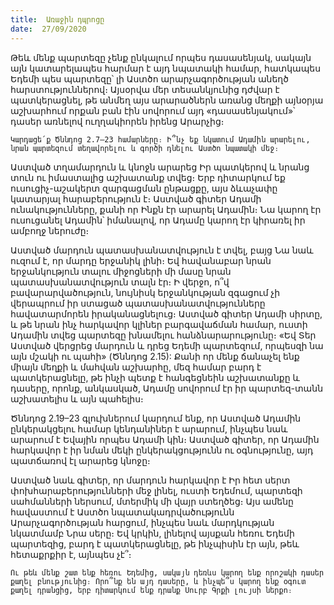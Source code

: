 ```yaml
---
title:  Առաջին դպրոցը
date:  27/09/2020
---
```


Թեև մենք պարտեզը չենք ընկալում որպես դասասենյակ, սակայն այն կատարելապես հարմար է այդ նպատակի համար, հատկապես Եդեմի պես պարտեզը՝ լի Աստծո արարչագործության անեղծ հարստություններով։ Այսօրվա մեր տեսանկյունից դժվար է պատկերացնել, թե անմեղ այս արարածներն առանց մեղքի այնօրյա աշխարհում որքան բան էին սովորում այդ «դասասենյակում»՝ դասեր առնելով ուղղակիորեն իրենց Արարչից։

`Կարդացե՛ք Ծննդոց 2.7–23 համարները։ Ի՞նչ եք նկատում Ադամին արարելու, նրան պարտեզում տեղավորելու և գործի դնելու Աստծո նպատակի մեջ։`

Աստված տղամարդուն և կնոջն արարեց Իր պատկերով և նրանց տուն ու իմաստալից աշխատանք տվեց։ Երբ դիտարկում եք ուսուցիչ-աշակերտ զարգացման ընթացքը, այս ձևաչափը կատարյալ հարաբերություն է։ Աստված գիտեր Ադամի ունակությունները, քանի որ Ինքն էր արարել Ադամին։ Նա կարող էր ուսուցանել Ադամին՝ իմանալով, որ Ադամը կարող էր կիրառել իր ամբողջ ներուժը։

Աստված մարդուն պատասխանատվություն է տվել, բայց Նա նաև ուզում է, որ մարդը երջանիկ լինի։ Եվ հավանաբար նրան երջանկություն տալու միջոցների մի մասը նրան պատասխանատվություն տալն էր։ Ի վերջո, ո՞վ բավարարվածություն, նույնիսկ երջանկության զգացում չի վերապրում իր ստացած պատասխանատվությունները հավատարմորեն իրականացնելուց։ Աստված գիտեր Ադամի սիրտը, և թե նրան ինչ հարկավոր կլիներ բարգավաճման համար, ուստի Ադամին տվեց պարտեզը խնամելու հանձնարարությունը։ «Եվ Տեր Աստված վերցրեց մարդուն և դրեց Եդեմի պարտեզում, որպեսզի նա այն մշակի ու պահի» (Ծննդոց 2.15): Քանի որ մենք ճանաչել ենք միայն մեղքի և մահվան աշխարհը, մեզ համար բարդ է պատկերացնելը, թե ինչի պետք է հանգեցնեին աշխատանքը և դասերը, որոնք, անկասկած, Ադամը սովորում էր իր պարտեզ-տանն աշխատելիս և այն պահելիս։

Ծննդոց 2.19–23 գլուխներում կարդում ենք, որ Աստված Ադամին ընկերակցելու համար կենդանիներ է արարում, ինչպես նաև արարում է Եվային որպես Ադամի կին։ Աստված գիտեր, որ Ադամին հարկավոր է իր նման մեկի ընկերակցությունն ու օգնությունը, այդ պատճառով էլ արարեց կնոջը։

Աստված նաև գիտեր, որ մարդուն հարկավոր է Իր հետ սերտ փոխհարաբերությունների մեջ լինել, ուստի Եդեմում, պարտեզի սահմանների ներսում, մտերմիկ մի վայր ստեղծեց։ Այս ամենը հավաստում է Աստծո նպատակադրվածությունն Արարչագործության հարցում, ինչպես նաև մարդկության նկատմամբ Նրա սերը։ Եվ կրկին, լինելով այսքան հեռու Եդեմի պարտեզից, բարդ է պատկերացնելը, թե ինչպիսին էր այն, թեև հետաքրքիր է, այնպես չէ՞։

`Ու թեև մենք շատ ենք հեռու Եդեմից, սակայն դեռևս կարող ենք որոշակի դասեր քաղել բնությունից։ Որո՞նք են այդ դասերը, և ինչպե՞ս կարող ենք օգուտ քաղել դրանցից, երբ դիտարկում ենք դրանք Սուրբ Գրքի լույսի ներքո։`